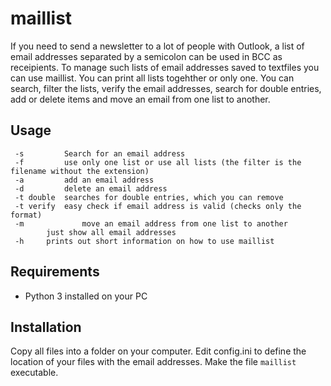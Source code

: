 # maillist

If you need to send a newsletter to a lot of people with Outlook, a list of email addresses separated by a semicolon can be used in BCC as receipients.
To manage such lists of email addresses saved to textfiles you can use maillist. You can print all lists togehther or only one. You can search, filter the lists, verify the email addresses, search for double entries, add or delete items and move an email from one list to another. 


## Usage
```
 -s 		Search for an email address
 -f       	use only one list or use all lists (the filter is the filename without the extension)
 -a 		add an email address
 -d 		delete an email address
 -t double	searches for double entries, which you can remove
 -t verify	easy check if email address is valid (checks only the format)
 -m          	move an email address from one list to another
  		just show all email addresses
 -h		prints out short information on how to use maillist           
```

## Requirements
- Python 3 installed on your PC


## Installation
Copy all files into a folder on your computer. Edit config.ini to define the location of your files with the email addresses. Make the file `maillist` executable.


